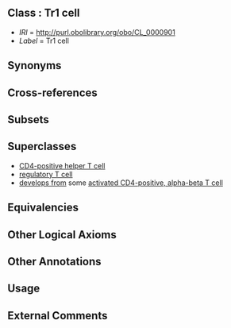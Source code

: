
## Class : Tr1 cell

 * *IRI* = http://purl.obolibrary.org/obo/CL_0000901
 * *Label* = Tr1 cell

## Synonyms


## Cross-references


## Subsets


## Superclasses

 * [CD4-positive helper T cell](../../CL/92/CL_0000492.md)
 * [regulatory T cell](../../CL/15/CL_0000815.md)
 * [develops from](../../RO/02/RO_0002202.md) some [activated CD4-positive, alpha-beta T cell](../../CL/96/CL_0000896.md)

## Equivalencies


## Other Logical Axioms


## Other Annotations


## Usage


## External Comments


